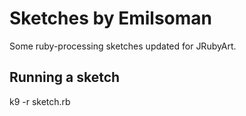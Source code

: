 Sketches by Emilsoman
========

Some ruby-processing sketches updated for JRubyArt.

## Running a sketch

k9 -r sketch.rb
